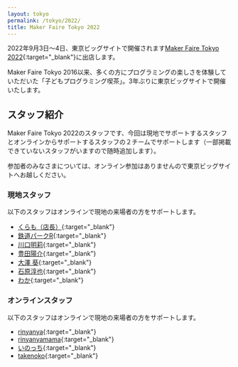 ```yaml
---
layout: tokyo
permalink: /tokyo/2022/
title: Maker Faire Tokyo 2022
---
```

2022年9月3日〜4日、東京ビッグサイトで開催されます[Maker Faire Tokyo 2022](https://makezine.jp/event/mft2022/){:target="_blank"}に出店します。

Maker Faire Tokyo 2016以来、多くの方にプログラミングの楽しさを体験していただいた「子どもプログラミング喫茶」。3年ぶりに東京ビッグサイトで開催いたします。

## スタッフ紹介
Maker Faire Tokyo 2022のスタッフです、今回は現地でサポートするスタッフとオンラインからサポートするスタッフの２チームでサポートします（一部掲載できていないスタッフがいますので随時追加します）。

参加者のみなさまについては、オンライン参加はありませんので東京ビッグサイトへお越しください。

### 現地スタッフ
以下のスタッフはオンラインで現地の来場者の方をサポートします。


- [くらも（店長）](/staff/qramo){:target="_blank"}
- [鉄道パークR](/staff/trainpark-r){:target="_blank"}
- [川口明莉](/staff/akari){:target="_blank"}
- [豊田陽介](/staff/toyota){:target="_blank"}
- [大澤 葵](/staff/aoi){:target="_blank"}
- [石原淳也](/staff/jishiha){:target="_blank"}
- [わか](/staff/kwaka1208){:target="_blank"}


### オンラインスタッフ
以下のスタッフはオンラインで現地の来場者の方をサポートします。

- [rinyanya](https://scratch.mit.edu/users/rinyanya/){:target="_blank"}
- [rinyanyamama](https://scratch.mit.edu/users/rinyanyamama/){:target="_blank"}
- [いのっち](/staff/inomata){:target="_blank"}
- [takenoko](/staff/takenoko){:target="_blank"}


